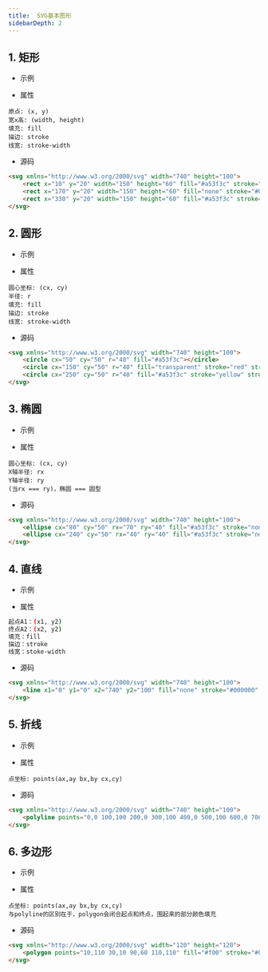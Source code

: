 ```yaml
---
title:  SVG基本图形
sidebarDepth: 2
---
```


## 1. 矩形

* 示例
<SVG-s02-rect/>

* 属性

```shell
原点: (x, y)
宽x高: (width, height)
填充: fill
描边: stroke
线宽: stroke-width
```

* 源码
```html
<svg xmlns="http://www.w3.org/2000/svg" width="740" height="100">
    <rect x="10" y="20" width="150" height="60" fill="#a53f3c" stroke="none" stroke-width="1"></rect>
    <rect x="170" y="20" width="150" height="60" fill="none" stroke="#00ffff" stroke-width="1"></rect>
    <rect x="330" y="20" width="150" height="60" fill="#a53f3c" stroke="#00ffff" stroke-width="1"></rect>
</svg>
```

## 2. 圆形

* 示例
<SVG-s02-circle/>

* 属性
```shell
圆心坐标: (cx, cy)
半径: r
填充: fill
描边: stroke
线宽: stroke-width
```
* 源码
```html
<svg xmlns="http://www.w3.org/2000/svg" width="740" height="100">
    <circle cx="50" cy="50" r="40" fill="#a53f3c"></circle>
    <circle cx="150" cy="50" r="40" fill="transparent" stroke="red" stroke-width="1"></circle>
    <circle cx="250" cy="50" r="40" fill="#a53f3c" stroke="yellow" stroke-width="2"></circle>
</svg>
```

## 3. 椭圆

* 示例
<SVG-s02-ellipse/>

* 属性
```shell
圆心坐标: (cx, cy)
X轴半径: rx
Y轴半径: ry
(当rx === ry)，椭圆 === 圆型
```

* 源码
```html
<svg xmlns="http://www.w3.org/2000/svg" width="740" height="100">
    <ellipse cx="80" cy="50" rx="70" ry="40" fill="#a53f3c" stroke="none" stroke-width="1"></ellipse>
    <ellipse cx="240" cy="50" rx="40" ry="40" fill="#a53f3c" stroke="none" stroke-width="1"></ellipse>
</svg>
```

## 4. 直线

* 示例
<SVG-s02-line/>

* 属性
```sh
起点A1：(x1, y2)
终点A2：(x2, y2)
填充：fill
描边：stroke
线宽：stoke-width
```

* 源码 
```html
<svg xmlns="http://www.w3.org/2000/svg" width="740" height="100">
    <line x1="0" y1="0" x2="740" y2="100" fill="none" stroke="#000000" stroke-width="1"></line>
</svg>
```

## 5. 折线

* 示例
<SVG-s02-polyline/>

* 属性
```shell
点坐标: points(ax,ay bx,by cx,cy)
```
* 源码
```html
<svg xmlns="http://www.w3.org/2000/svg" width="740" height="100">
    <polyline points="0,0 100,100 200,0 300,100 400,0 500,100 600,0 700,100" fill="none" stroke="#a53f3c" stroke-width="2"></polyline>
</svg>
```

## 6. 多边形

* 示例

<SVG-s02-polygon/>

* 属性
```shell
点坐标: points(ax,ay bx,by cx,cy)
与polyline的区别在于，polygon会闭合起点和终点，围起来的部分颜色填充
```

* 源码
```html
<svg xmlns="http://www.w3.org/2000/svg" width="120" height="120">
    <polygon points="10,110 30,10 90,60 110,110" fill="#f00" stroke="#000" stroke-width="1"></polygon>
</svg>
```